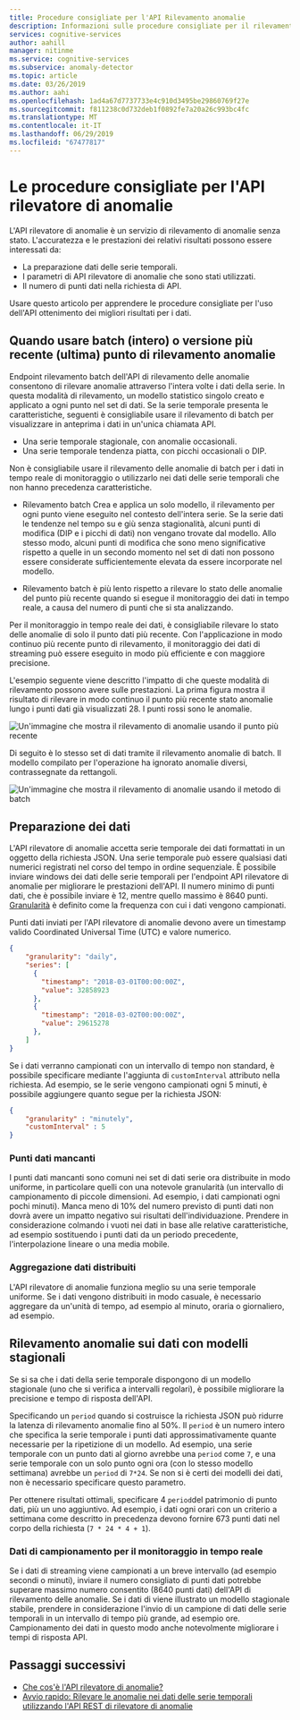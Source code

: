 ```yaml
---
title: Procedure consigliate per l'API Rilevamento anomalie
description: Informazioni sulle procedure consigliate per il rilevamento di anomalie con l'API rilevatore di anomalie.
services: cognitive-services
author: aahill
manager: nitinme
ms.service: cognitive-services
ms.subservice: anomaly-detector
ms.topic: article
ms.date: 03/26/2019
ms.author: aahi
ms.openlocfilehash: 1ad4a67d7737733e4c910d3495be29860769f27e
ms.sourcegitcommit: f811238c0d732deb1f0892fe7a20a26c993bc4fc
ms.translationtype: MT
ms.contentlocale: it-IT
ms.lasthandoff: 06/29/2019
ms.locfileid: "67477817"
---
```

# <a name="best-practices-for-using-the-anomaly-detector-api"></a>Le procedure consigliate per l'API rilevatore di anomalie

L'API rilevatore di anomalie è un servizio di rilevamento di anomalie senza stato. L'accuratezza e le prestazioni dei relativi risultati possono essere interessati da:

* La preparazione dati delle serie temporali.
* I parametri di API rilevatore di anomalie che sono stati utilizzati.
* Il numero di punti dati nella richiesta di API. 

Usare questo articolo per apprendere le procedure consigliate per l'uso dell'API ottenimento dei migliori risultati per i dati. 

## <a name="when-to-use-batch-entire-or-latest-last-point-anomaly-detection"></a>Quando usare batch (intero) o versione più recente (ultima) punto di rilevamento anomalie

Endpoint rilevamento batch dell'API di rilevamento delle anomalie consentono di rilevare anomalie attraverso l'intera volte i dati della serie. In questa modalità di rilevamento, un modello statistico singolo creato e applicato a ogni punto nel set di dati. Se la serie temporale presenta le caratteristiche, seguenti è consigliabile usare il rilevamento di batch per visualizzare in anteprima i dati in un'unica chiamata API.

* Una serie temporale stagionale, con anomalie occasionali.
* Una serie temporale tendenza piatta, con picchi occasionali o DIP. 

Non è consigliabile usare il rilevamento delle anomalie di batch per i dati in tempo reale di monitoraggio o utilizzarlo nei dati delle serie temporali che non hanno precedenza caratteristiche. 

* Rilevamento batch Crea e applica un solo modello, il rilevamento per ogni punto viene eseguito nel contesto dell'intera serie. Se la serie dati le tendenze nel tempo su e giù senza stagionalità, alcuni punti di modifica (DIP e i picchi di dati) non vengano trovate dal modello. Allo stesso modo, alcuni punti di modifica che sono meno significative rispetto a quelle in un secondo momento nel set di dati non possono essere considerate sufficientemente elevata da essere incorporate nel modello.

* Rilevamento batch è più lento rispetto a rilevare lo stato delle anomalie del punto più recente quando si esegue il monitoraggio dei dati in tempo reale, a causa del numero di punti che si sta analizzando.

Per il monitoraggio in tempo reale dei dati, è consigliabile rilevare lo stato delle anomalie di solo il punto dati più recente. Con l'applicazione in modo continuo più recente punto di rilevamento, il monitoraggio dei dati di streaming può essere eseguito in modo più efficiente e con maggiore precisione.

L'esempio seguente viene descritto l'impatto di che queste modalità di rilevamento possono avere sulle prestazioni. La prima figura mostra il risultato di rilevare in modo continuo il punto più recente stato anomalie lungo i punti dati già visualizzati 28. I punti rossi sono le anomalie.

![Un'immagine che mostra il rilevamento di anomalie usando il punto più recente](../media/last.png)

Di seguito è lo stesso set di dati tramite il rilevamento anomalie di batch. Il modello compilato per l'operazione ha ignorato anomalie diversi, contrassegnate da rettangoli.

![Un'immagine che mostra il rilevamento di anomalie usando il metodo di batch](../media/entire.png)

## <a name="data-preparation"></a>Preparazione dei dati

L'API rilevatore di anomalie accetta serie temporale dei dati formattati in un oggetto della richiesta JSON. Una serie temporale può essere qualsiasi dati numerici registrati nel corso del tempo in ordine sequenziale. È possibile inviare windows dei dati delle serie temporali per l'endpoint API rilevatore di anomalie per migliorare le prestazioni dell'API. Il numero minimo di punti dati, che è possibile inviare è 12, mentre quello massimo è 8640 punti. [Granularità](https://docs.microsoft.com/dotnet/api/microsoft.azure.cognitiveservices.anomalydetector.models.granularity?view=azure-dotnet-preview) è definito come la frequenza con cui i dati vengono campionati. 

Punti dati inviati per l'API rilevatore di anomalie devono avere un timestamp valido Coordinated Universal Time (UTC) e valore numerico. 

```json
{
    "granularity": "daily",
    "series": [
      {
        "timestamp": "2018-03-01T00:00:00Z",
        "value": 32858923
      },
      {
        "timestamp": "2018-03-02T00:00:00Z",
        "value": 29615278
      },
    ]
}
```

Se i dati verranno campionati con un intervallo di tempo non standard, è possibile specificare mediante l'aggiunta di `customInterval` attributo nella richiesta. Ad esempio, se le serie vengono campionati ogni 5 minuti, è possibile aggiungere quanto segue per la richiesta JSON:

```json
{
    "granularity" : "minutely", 
    "customInterval" : 5
}
```

### <a name="missing-data-points"></a>Punti dati mancanti

I punti dati mancanti sono comuni nei set di dati serie ora distribuite in modo uniforme, in particolare quelli con una notevole granularità (un intervallo di campionamento di piccole dimensioni. Ad esempio, i dati campionati ogni pochi minuti). Manca meno di 10% del numero previsto di punti dati non dovrà avere un impatto negativo sui risultati dell'individuazione. Prendere in considerazione colmando i vuoti nei dati in base alle relative caratteristiche, ad esempio sostituendo i punti dati da un periodo precedente, l'interpolazione lineare o una media mobile.

### <a name="aggregate-distributed-data"></a>Aggregazione dati distribuiti

L'API rilevatore di anomalie funziona meglio su una serie temporale uniforme. Se i dati vengono distribuiti in modo casuale, è necessario aggregare da un'unità di tempo, ad esempio al minuto, oraria o giornaliero, ad esempio.

## <a name="anomaly-detection-on-data-with-seasonal-patterns"></a>Rilevamento anomalie sui dati con modelli stagionali

Se si sa che i dati della serie temporale dispongono di un modello stagionale (uno che si verifica a intervalli regolari), è possibile migliorare la precisione e tempo di risposta dell'API. 

Specificando un `period` quando si costruisce la richiesta JSON può ridurre la latenza di rilevamento anomalie fino al 50%. Il `period` è un numero intero che specifica la serie temporale i punti dati approssimativamente quante necessarie per la ripetizione di un modello. Ad esempio, una serie temporale con un punto dati al giorno avrebbe una `period` come `7`, e una serie temporale con un solo punto ogni ora (con lo stesso modello settimana) avrebbe un `period` di `7*24`. Se non si è certi dei modelli dei dati, non è necessario specificare questo parametro.

Per ottenere risultati ottimali, specificare 4 `period`del patrimonio di punto dati, più un uno aggiuntivo. Ad esempio, i dati ogni orari con un criterio a settimana come descritto in precedenza devono fornire 673 punti dati nel corpo della richiesta (`7 * 24 * 4 + 1`).

### <a name="sampling-data-for-real-time-monitoring"></a>Dati di campionamento per il monitoraggio in tempo reale

Se i dati di streaming viene campionati a un breve intervallo (ad esempio secondi o minuti), inviare il numero consigliato di punti dati potrebbe superare massimo numero consentito (8640 punti dati) dell'API di rilevamento delle anomalie. Se i dati di viene illustrato un modello stagionale stabile, prendere in considerazione l'invio di un campione di dati delle serie temporali in un intervallo di tempo più grande, ad esempio ore. Campionamento dei dati in questo modo anche notevolmente migliorare i tempi di risposta API. 

## <a name="next-steps"></a>Passaggi successivi

* [Che cos'è l'API rilevatore di anomalie?](../overview.md)
* [Avvio rapido: Rilevare le anomalie nei dati delle serie temporali utilizzando l'API REST di rilevatore di anomalie](../quickstarts/detect-data-anomalies-csharp.md)
